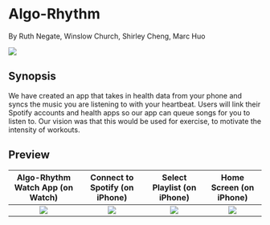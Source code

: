 # Algo-Rhythm
By Ruth Negate, Winslow Church, Shirley Cheng, Marc Huo

![](https://github.com/StanfordCS194/win2023-team28/blob/main/images/Logo.jpg)

## Synopsis 
We have created an app that takes in health data from your phone and syncs the music you are listening to with your heartbeat. Users will link their Spotify accounts and health apps so our app can queue songs for you to listen to. Our vision was that this would be used for exercise, to motivate the intensity of workouts. 

## Preview
Algo-Rhythm Watch App (on Watch) | Connect to Spotify (on iPhone) | Select Playlist (on iPhone) | Home Screen (on iPhone)
:-------------------------:|:-------------------------: | :-------------------------: | :-------------------------:
![](https://github.com/winslowchurch/Algo-Rhythm/tree/main/images/watch.PNG) | ![](https://github.com/winslowchurch/Algo-Rhythm/tree/main/imageshome2.PNG) | ![](https://github.com/winslowchurch/Algo-Rhythm/tree/main/images/home3.PNG) | ![](https://github.com/winslowchurch/Algo-Rhythm/tree/main/images/home4.PNG)

